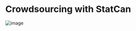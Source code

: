 # Crowdsourcing with StatCan

![image](https://cloud.githubusercontent.com/assets/550895/19432041/cbd3f624-9428-11e6-8a0f-a157599f76e2.png)
